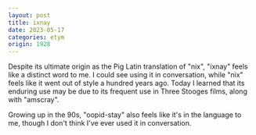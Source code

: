 ```yaml
---
layout: post
title: ixnay
date: 2023-05-17
categories: etym
origin: 1928
---
```

Despite its ultimate origin as the Pig Latin translation of "nix", "ixnay" feels like a distinct word to me. I could see using it in conversation, while "nix" feels like it went out of style a hundred years ago. Today I learned that its enduring use may be due to its frequent use in Three Stooges films, along with "amscray".

Growing up in the 90s, "oopid-stay" also feels like it's in the language to me, though I don't think I've ever used it in conversation.
